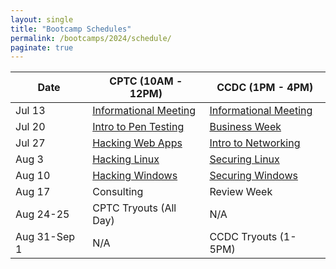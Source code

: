 ```yaml
---
layout: single
title: "Bootcamp Schedules"
permalink: /bootcamps/2024/schedule/
paginate: true
---
```


| Date | CPTC (10AM - 12PM) | CCDC (1PM - 4PM) |
| ---- | -------------------- | -------------------- |
| Jul 13 | [Informational Meeting](/bootcamps/2024/meeting-1/) | [Informational Meeting](/bootcamps/2024/meeting-1/) |
| Jul 20 | [Intro to Pen Testing](/bootcamps/2024/meeting-2/#cptc-intro-to-penetration-testing)  | [Business Week](/bootcamps/2024/meeting-2/#ccdc-business-week-intro-to-business) |
| Jul 27 | [Hacking Web Apps](/bootcamps/2024/meeting-3/#cptc-intro-to-web-applications) | [Intro to Networking](/bootcamps/2024/meeting-3/#ccdc-intro-to-networking) |
| Aug 3  | [Hacking Linux](/bootcamps/2024/meeting-4/#cptc-hacking-linux)    | [Securing Linux](/bootcamps/2024/meeting-4/#ccdc-intro-to-linux) |
| Aug 10 | [Hacking Windows](/bootcamps/2024/meeting-4/#cptc-hacking-windows) | [Securing Windows](/bootcamps/2024/meeting-4/#ccdc-intro-to-windows) |
| Aug 17 | Consulting | Review Week |
| Aug 24-25 | CPTC Tryouts (All Day) | N/A |
| Aug 31-Sep 1 | N/A | CCDC Tryouts (1-5PM) |